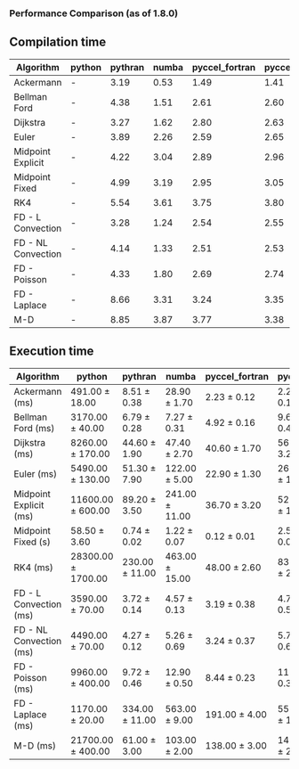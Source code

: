 ### Performance Comparison (as of 1.8.0)
## Compilation time
Algorithm                 | python                    | pythran                   | numba                     | pyccel_fortran            | pyccel_c                 
------------------------- | ------------------------- | ------------------------- | ------------------------- | ------------------------- | -------------------------
Ackermann                 | -                         | 3.19                      | 0.53                      | 1.49                      | 1.41                     
Bellman Ford              | -                         | 4.38                      | 1.51                      | 2.61                      | 2.60                     
Dijkstra                  | -                         | 3.27                      | 1.62                      | 2.80                      | 2.63                     
Euler                     | -                         | 3.89                      | 2.26                      | 2.59                      | 2.65                     
Midpoint Explicit         | -                         | 4.22                      | 3.04                      | 2.89                      | 2.96                     
Midpoint Fixed            | -                         | 4.99                      | 3.19                      | 2.95                      | 3.05                     
RK4                       | -                         | 5.54                      | 3.61                      | 3.75                      | 3.80                     
FD - L Convection         | -                         | 3.28                      | 1.24                      | 2.54                      | 2.55                     
FD - NL Convection        | -                         | 4.14                      | 1.33                      | 2.51                      | 2.53                     
FD - Poisson              | -                         | 4.33                      | 1.80                      | 2.69                      | 2.74                     
FD - Laplace              | -                         | 8.66                      | 3.31                      | 3.24                      | 3.35                     
M-D                       | -                         | 8.85                      | 3.87                      | 3.77                      | 3.38                     

## Execution time
Algorithm                 | python                    | pythran                   | numba                     | pyccel_fortran            | pyccel_c                 
------------------------- | ------------------------- | ------------------------- | ------------------------- | ------------------------- | -------------------------
Ackermann (ms)            | 491.00 $\pm$ 18.00        | 8.51 $\pm$ 0.38           | 28.90 $\pm$ 1.70          | 2.23 $\pm$ 0.12           | 2.25 $\pm$ 0.13          
Bellman Ford (ms)         | 3170.00 $\pm$ 40.00       | 6.79 $\pm$ 0.28           | 7.27 $\pm$ 0.31           | 4.92 $\pm$ 0.16           | 9.60 $\pm$ 0.42          
Dijkstra (ms)             | 8260.00 $\pm$ 170.00      | 44.60 $\pm$ 1.90          | 47.40 $\pm$ 2.70          | 40.60 $\pm$ 1.70          | 56.90 $\pm$ 3.20         
Euler (ms)                | 5490.00 $\pm$ 130.00      | 51.30 $\pm$ 7.90          | 122.00 $\pm$ 5.00         | 22.90 $\pm$ 1.30          | 264.00 $\pm$ 10.00       
Midpoint Explicit (ms)    | 11600.00 $\pm$ 600.00     | 89.20 $\pm$ 3.50          | 241.00 $\pm$ 11.00        | 36.70 $\pm$ 3.20          | 521.00 $\pm$ 19.00       
Midpoint Fixed (s)        | 58.50 $\pm$ 3.60          | 0.74 $\pm$ 0.02           | 1.22 $\pm$ 0.07           | 0.12 $\pm$ 0.01           | 2.51 $\pm$ 0.07          
RK4 (ms)                  | 28300.00 $\pm$ 1700.00    | 230.00 $\pm$ 11.00        | 463.00 $\pm$ 15.00        | 48.00 $\pm$ 2.60          | 837.00 $\pm$ 27.00       
FD - L Convection (ms)    | 3590.00 $\pm$ 70.00       | 3.72 $\pm$ 0.14           | 4.57 $\pm$ 0.13           | 3.19 $\pm$ 0.38           | 4.72 $\pm$ 0.56          
FD - NL Convection (ms)   | 4490.00 $\pm$ 70.00       | 4.27 $\pm$ 0.12           | 5.26 $\pm$ 0.69           | 3.24 $\pm$ 0.37           | 5.78 $\pm$ 0.65          
FD - Poisson (ms)         | 9960.00 $\pm$ 400.00      | 9.72 $\pm$ 0.46           | 12.90 $\pm$ 0.50          | 8.44 $\pm$ 0.23           | 11.80 $\pm$ 0.30         
FD - Laplace (ms)         | 1170.00 $\pm$ 20.00       | 334.00 $\pm$ 11.00        | 563.00 $\pm$ 9.00         | 191.00 $\pm$ 4.00         | 558.00 $\pm$ 11.00       
M-D (ms)                  | 21700.00 $\pm$ 400.00     | 61.00 $\pm$ 3.00          | 103.00 $\pm$ 2.00         | 138.00 $\pm$ 3.00         | 143.00 $\pm$ 2.00        
